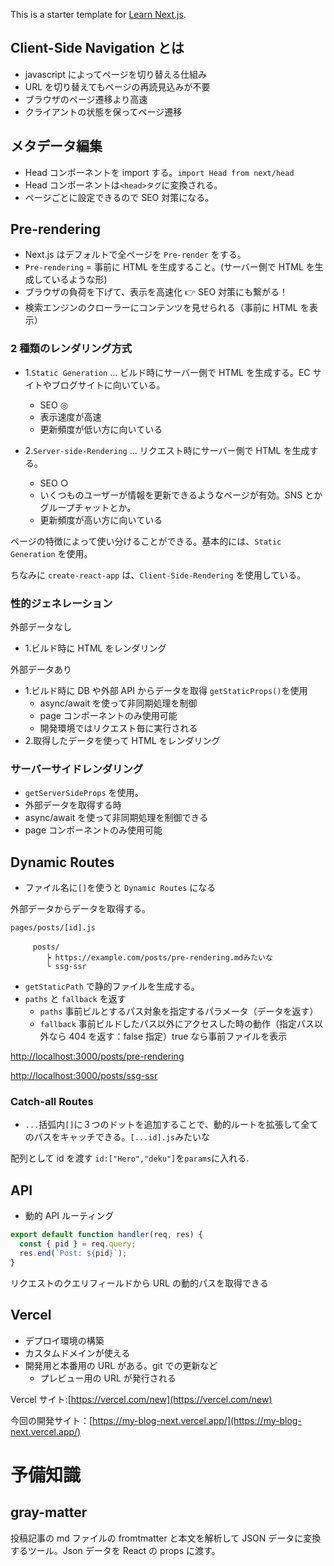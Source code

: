 This is a starter template for [Learn Next.js](https://nextjs.org/learn).

## Client-Side Navigation とは

- javascript によってページを切り替える仕組み
- URL を切り替えてもページの再読見込みが不要
- ブラウザのページ遷移より高速
- クライアントの状態を保ってページ遷移

## メタデータ編集

- Head コンポーネントを import する。`import Head from next/head`
- Head コンポーネントは`<head>タグ`に変換される。
- ページごとに設定できるので SEO 対策になる。

## Pre-rendering

- Next.js はデフォルトで全ページを `Pre-render` をする。
- `Pre-rendering` = 事前に HTML を生成すること。(サーバー側で HTML を生成しているような形)
- ブラウザの負荷を下げて、表示を高速化 👉 SEO 対策にも繋がる！
- 検索エンジンのクローラーにコンテンツを見せられる（事前に HTML を表示）

### 2 種類のレンダリング方式

- 1.`Static Generation` ... ビルド時にサーバー側で HTML を生成する。EC サイトやブログサイトに向いている。

  - SEO ◎
  - 表示速度が高速
  - 更新頻度が低い方に向いている

- 2.`Server-side-Rendering` ... リクエスト時にサーバー側で HTML を生成する。
  - SEO ○
  - いくつものユーザーが情報を更新できるようなページが有効。SNS とかグループチャットとか。
  - 更新頻度が高い方に向いている

ページの特徴によって使い分けることができる。基本的には、`Static Generation` を使用。

ちなみに `create-react-app` は、`Client-Side-Rendering` を使用している。

### 性的ジェネレーション

外部データなし

- 1.ビルド時に HTML をレンダリング

外部データあり

- 1.ビルド時に DB や外部 API からデータを取得 `getStaticProps()`を使用
  - async/await を使って非同期処理を制御
  - page コンポーネントのみ使用可能
  - 開発環境ではリクエスト毎に実行される
- 2.取得したデータを使って HTML をレンダリング

### サーバーサイドレンダリング

- `getServerSideProps` を使用。
- 外部データを取得する時
- async/await を使って非同期処理を制御できる
- page コンポーネントのみ使用可能

## Dynamic Routes

- ファイル名に`[]`を使うと `Dynamic Routes` になる

外部データからデータを取得する。

```
pages/posts/[id].js
　　　
     posts/
        ┝ https://example.com/posts/pre-rendering.mdみたいな
        └ ssg-ssr
```

- `getStaticPath` で静的ファイルを生成する。
- `paths` と `fallback` を返す
  - `paths` 事前ビルとするパス対象を指定するパラメータ（データを返す）
  - `fallback` 事前ビルドしたパス以外にアクセスした時の動作（指定パス以外なら 404 を返す：false 指定）true なら事前ファイルを表示

[http://localhost:3000/posts/pre-rendering](http://localhost:3000/posts/pre-rendering)

[http://localhost:3000/posts/ssg-ssr](http://localhost:3000/posts/ssg-ssr)

### Catch-all Routes

- `...`括弧内`[]`に３つのドットを追加することで、動的ルートを拡張して全てのパスをキャッチできる。`[...id].js`みたいな

配列として id を渡す `id:["Hero","deku"]`を`params`に入れる.

## API

- 動的 API ルーティング

```javascript
export default function handler(req, res) {
  const { pid } = req.query;
  res.end(`Post: ${pid}`);
}
```

リクエストのクエリフィールドから URL の動的パスを取得できる

## Vercel

- デプロイ環境の構築
- カスタムドメインが使える
- 開発用と本番用の URL がある。git での更新など
  - プレビュー用の URL が発行される

Vercel サイト:[https://vercel.com/new](https://vercel.com/new)

今回の開発サイト：[https://my-blog-next.vercel.app/](https://my-blog-next.vercel.app/)

# 予備知識

## gray-matter

投稿記事の md ファイルの fromtmatter と本文を解析して JSON データに変換するツール。Json データを React の props に渡す。

